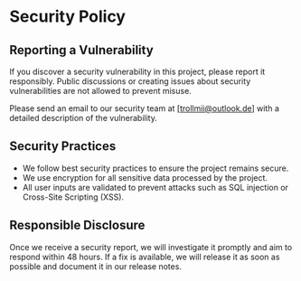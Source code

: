 # Security Policy

## Reporting a Vulnerability

If you discover a security vulnerability in this project, please report it responsibly. Public discussions or creating issues about security vulnerabilities are not allowed to prevent misuse.

Please send an email to our security team at [trollmii@outlook.de] with a detailed description of the vulnerability.

## Security Practices

- We follow best security practices to ensure the project remains secure.
- We use encryption for all sensitive data processed by the project.
- All user inputs are validated to prevent attacks such as SQL injection or Cross-Site Scripting (XSS).

## Responsible Disclosure

Once we receive a security report, we will investigate it promptly and aim to respond within 48 hours. If a fix is available, we will release it as soon as possible and document it in our release notes.
